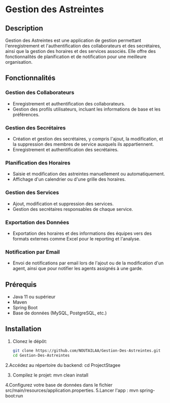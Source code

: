 # Gestion des Astreintes

## Description
Gestion des Astreintes est une application de gestion permettant l'enregistrement et l'authentification des collaborateurs et des secrétaires, ainsi que la gestion des horaires et des services associés. Elle offre des fonctionnalités de planification et de notification pour une meilleure organisation.

## Fonctionnalités

### Gestion des Collaborateurs
- Enregistrement et authentification des collaborateurs.
- Gestion des profils utilisateurs, incluant les informations de base et les préférences.

### Gestion des Secrétaires
- Création et gestion des secrétaires, y compris l'ajout, la modification, et la suppression des membres de service auxquels ils appartiennent.
- Enregistrement et authentification des secrétaires.

### Planification des Horaires
- Saisie et modification des astreintes manuellement ou automatiquement.
- Affichage d'un calendrier ou d'une grille des horaires.

### Gestion des Services
- Ajout, modification et suppression des services.
- Gestion des secrétaires responsables de chaque service.

### Exportation des Données
- Exportation des horaires et des informations des équipes vers des formats externes comme Excel pour le reporting et l'analyse.

### Notification par Email
- Envoi de notifications par email lors de l'ajout ou de la modification d'un agent, ainsi que pour notifier les agents assignés à une garde.

## Prérequis
- Java 11 ou supérieur
- Maven
- Spring Boot
- Base de données (MySQL, PostgreSQL, etc.)

## Installation

1. Clonez le dépôt:
   ```bash
   git clone https://github.com/NOUTAILAA/Gestion-Des-Astreintes.git
   cd Gestion-Des-Astreintes
   
2.Accédez au répertoire du backend:
cd ProjectStagee

3. Compilez le projet:
mvn clean install

4.Configurez votre base de données dans le fichier src/main/resources/application.properties.
5.Lancer l'app : mvn spring-boot:run
